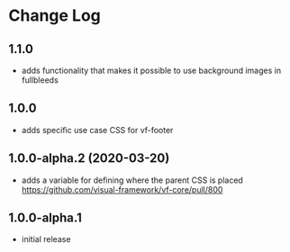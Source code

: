 # Change Log

## 1.1.0

* adds functionality that makes it possible to use background images in fullbleeds

## 1.0.0

* adds specific use case CSS for vf-footer

## 1.0.0-alpha.2 (2020-03-20)

* adds a variable for defining where the parent CSS is placed https://github.com/visual-framework/vf-core/pull/800

## 1.0.0-alpha.1

* initial release
